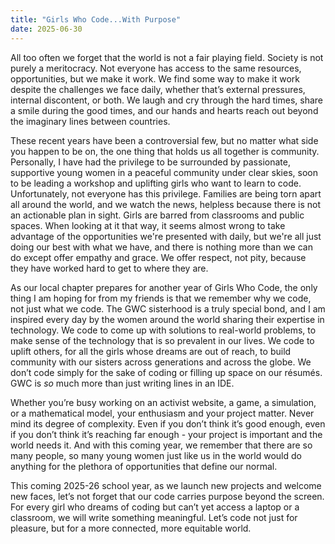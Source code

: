 ```yaml
---
title: "Girls Who Code...With Purpose"
date: 2025-06-30
---
```


All too often we forget that the world is not a fair playing field. Society is not purely a meritocracy. Not everyone has access to the same resources, opportunities, but we make it work. We find some way to make it work despite the challenges we face daily, whether that’s external pressures, internal discontent, or both. We laugh and cry through the hard times, share a smile during the good times, and our hands and hearts reach out beyond the imaginary lines between countries. 

These recent years have been a controversial few, but no matter what side you happen to be on, the one thing that holds us all together is community. Personally, I have had the privilege to be surrounded by passionate, supportive young women in a peaceful community under clear skies, soon to be leading a workshop and uplifting girls who want to learn to code. Unfortunately, not everyone has this privilege. Families are being torn apart all around the world, and we watch the news, helpless because there is not an actionable plan in sight. Girls are barred from classrooms and public spaces. When looking at it that way, it seems almost wrong to take advantage of the opportunities we're presented with daily, but we're all just doing our best with what we have, and there is nothing more than we can do except offer empathy and grace. We offer respect, not pity, because they have worked hard to get to where they are.

As our local chapter prepares for another year of Girls Who Code, the only thing I am hoping for from my friends is that we remember why we code, not just what we code. The GWC sisterhood is a truly special bond, and I am inspired every day by the women around the world sharing their expertise in technology. We code to come up with solutions to real-world problems, to make sense of the technology that is so prevalent in our lives. We code to uplift others, for all the girls whose dreams are out of reach, to build community with our sisters across generations and across the globe. We don’t code simply for the sake of coding or filling up space on our résumés. GWC is *so* much more than just writing lines in an IDE.

Whether you’re busy working on an activist website, a game, a simulation, or a mathematical model, your enthusiasm and your project matter. Never mind its degree of complexity. Even if you don’t think it’s good enough, even if you don’t think it’s reaching far enough - your project is important and the world needs it. And with this coming year, we remember that there are so many people, so many young women just like us in the world would do anything for the plethora of opportunities that define our normal.

This coming 2025-26 school year, as we launch new projects and welcome new faces, let’s not forget that our code carries purpose beyond the screen. For every girl who dreams of coding but can’t yet access a laptop or a classroom, we will write something meaningful. Let’s code not just for pleasure, but for a more connected, more equitable world.

